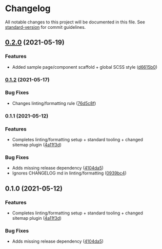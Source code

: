 # Changelog

All notable changes to this project will be documented in this file. See [standard-version](https://github.com/conventional-changelog/standard-version) for commit guidelines.

## [0.2.0](https://github.com/eyespot-agency/eyespot-starter-gatsby/compare/v0.1.2...v0.2.0) (2021-05-19)


### Features

* Added sample page/component scaffold + global SCSS style ([d6615b0](https://github.com/eyespot-agency/eyespot-starter-gatsby/commit/d6615b05d4dc64ca32fc7ce60ed6837650f24290))

### [0.1.2](https://github.com/eyespot-agency/eyespot-starter-gatsby/compare/v0.1.1...v0.1.2) (2021-05-17)


### Bug Fixes

* Changes linting/formatting rule ([76d5c8f](https://github.com/eyespot-agency/eyespot-starter-gatsby/commit/76d5c8f1dceea44fb75bc6776939fdfc6c39de50))

### 0.1.1 (2021-05-12)


### Features

* Completes linting/formatting setup + standard tooling + changed sitemap plugin ([4a11f3d](https://github.com/eyespot-agency/eyespot-starter-gatsby/commit/4a11f3da2983b1c9e9913200c4e0271651ffe7bf))


### Bug Fixes

* Adds missing release dependency ([4104da5](https://github.com/eyespot-agency/eyespot-starter-gatsby/commit/4104da5ec4f1067741fda370a6e72fe5aec3bd5a))
* Ignores CHANGELOG md in linting/formatting ([0939bc4](https://github.com/eyespot-agency/eyespot-starter-gatsby/commit/0939bc435cc0576b4ab6be8a04909a77afe87677))

## 0.1.0 (2021-05-12)


### Features

* Completes linting/formatting setup + standard tooling + changed sitemap plugin ([4a11f3d](https://github.com/eyespot-agency/eyespot-starter-gatsby/commit/4a11f3da2983b1c9e9913200c4e0271651ffe7bf))


### Bug Fixes

* Adds missing release dependency ([4104da5](https://github.com/eyespot-agency/eyespot-starter-gatsby/commit/4104da5ec4f1067741fda370a6e72fe5aec3bd5a))
